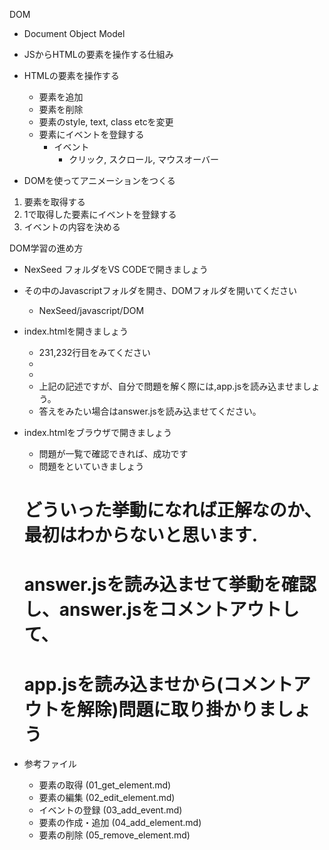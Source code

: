 DOM
  - Document Object Model
  - JSからHTMLの要素を操作する仕組み
  - HTMLの要素を操作する
    - 要素を追加
    - 要素を削除
    - 要素のstyle, text, class etcを変更
    - 要素にイベントを登録する
      - イベント
        - クリック, スクロール, マウスオーバー
        
  - DOMを使ってアニメーションをつくる
  1. 要素を取得する
  2. 1で取得した要素にイベントを登録する
  3. イベントの内容を決める

DOM学習の進め方
- NexSeed フォルダをVS CODEで開きましょう
- その中のJavascriptフォルダを開き、DOMフォルダを開いてください
  - NexSeed/javascript/DOM
- index.htmlを開きましょう
  - 231,232行目をみてください
  - <script src="app.js"></script>
  - <!-- <script src="answer.js"></script> --> 
  - 上記の記述ですが、自分で問題を解く際には,app.jsを読み込ませましょう。
  - 答えをみたい場合はanswer.jsを読み込ませてください。
- index.htmlをブラウザで開きましょう
  - 問題が一覧で確認できれば、成功です
  - 問題をといていきましょう
  # どういった挙動になれば正解なのか、最初はわからないと思います.
  # answer.jsを読み込ませて挙動を確認し、answer.jsをコメントアウトして、
  # app.jsを読み込ませから(コメントアウトを解除)問題に取り掛かりましょう

- 参考ファイル
  - 要素の取得      (01_get_element.md)
  - 要素の編集      (02_edit_element.md)
  - イベントの登録   (03_add_event.md)
  - 要素の作成・追加 (04_add_element.md)
  - 要素の削除      (05_remove_element.md)
